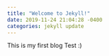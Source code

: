 ```yaml
---
title: "Welcome to Jekyll!"
date: 2019-11-24 21:04:28 -0400
categories: jekyll update
---
```


This is my first blog Test :)
